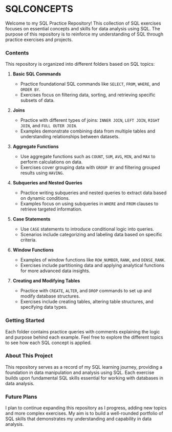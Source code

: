 # SQLCONCEPTS

Welcome to my SQL Practice Repository! This collection of SQL exercises focuses on essential concepts and skills for data analysis using SQL. The purpose of this repository is to reinforce my understanding of SQL through practice exercises and projects.

### Contents

This repository is organized into different folders based on SQL topics:

1. **Basic SQL Commands**
   - Practice foundational SQL commands like `SELECT`, `FROM`, `WHERE`, and `ORDER BY`.
   - Exercises focus on filtering data, sorting, and retrieving specific subsets of data.

2. **Joins**
   - Practice with different types of joins: `INNER JOIN`, `LEFT JOIN`, `RIGHT JOIN`, and `FULL OUTER JOIN`.
   - Examples demonstrate combining data from multiple tables and understanding relationships between datasets.

3. **Aggregate Functions**
   - Use aggregate functions such as `COUNT`, `SUM`, `AVG`, `MIN`, and `MAX` to perform calculations on data.
   - Exercises cover grouping data with `GROUP BY` and filtering grouped results using `HAVING`.

4. **Subqueries and Nested Queries**
   - Practice writing subqueries and nested queries to extract data based on dynamic conditions.
   - Examples focus on using subqueries in `WHERE` and `FROM` clauses to retrieve targeted information.

5. **Case Statements**
   - Use `CASE` statements to introduce conditional logic into queries.
   - Scenarios include categorizing and labeling data based on specific criteria.

6. **Window Functions**
   - Examples of window functions like `ROW_NUMBER`, `RANK`, and `DENSE_RANK`.
   - Exercises include partitioning data and applying analytical functions for more advanced data insights.

7. **Creating and Modifying Tables**
   - Practice with `CREATE`, `ALTER`, and `DROP` commands to set up and modify database structures.
   - Exercises include creating tables, altering table structures, and specifying data types.

### Getting Started

Each folder contains practice queries with comments explaining the logic and purpose behind each example. Feel free to explore the different topics to see how each SQL concept is applied.

### About This Project

This repository serves as a record of my SQL learning journey, providing a foundation in data manipulation and analysis using SQL. Each exercise builds upon fundamental SQL skills essential for working with databases in data analysis.

### Future Plans

I plan to continue expanding this repository as I progress, adding new topics and more complex exercises. My aim is to build a well-rounded portfolio of SQL skills that demonstrates my understanding and capability in data analysis.
